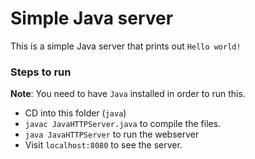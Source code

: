 # Simple Java server

This is a simple Java server that prints out `Hello world!`

### Steps to run

**Note**: You need to have `Java` installed in order to run this.

- CD into this folder (`java`)
- `javac JavaHTTPServer.java` to compile the files.
- `java JavaHTTPServer` to run the webserver
- Visit `localhost:8080` to see the server.
